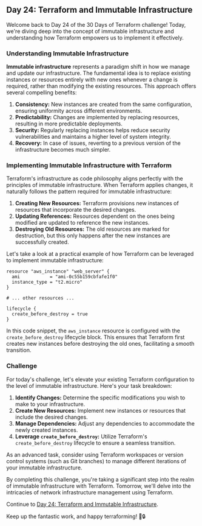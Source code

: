 ## Day 24: Terraform and Immutable Infrastructure

Welcome back to Day 24 of the 30 Days of Terraform challenge! Today, we're diving deep into the concept of immutable infrastructure and understanding how Terraform empowers us to implement it effectively.

### Understanding Immutable Infrastructure

**Immutable infrastructure** represents a paradigm shift in how we manage and update our infrastructure. The fundamental idea is to replace existing instances or resources entirely with new ones whenever a change is required, rather than modifying the existing resources. This approach offers several compelling benefits:

1. **Consistency:** New instances are created from the same configuration, ensuring uniformity across different environments.
2. **Predictability:** Changes are implemented by replacing resources, resulting in more predictable deployments.
3. **Security:** Regularly replacing instances helps reduce security vulnerabilities and maintains a higher level of system integrity.
4. **Recovery:** In case of issues, reverting to a previous version of the infrastructure becomes much simpler.

### Implementing Immutable Infrastructure with Terraform

Terraform's infrastructure as code philosophy aligns perfectly with the principles of immutable infrastructure. When Terraform applies changes, it naturally follows the pattern required for immutable infrastructure:

1. **Creating New Resources:** Terraform provisions new instances of resources that incorporate the desired changes.
2. **Updating References:** Resources dependent on the ones being modified are updated to reference the new instances.
3. **Destroying Old Resources:** The old resources are marked for destruction, but this only happens after the new instances are successfully created.

Let's take a look at a practical example of how Terraform can be leveraged to implement immutable infrastructure:

```hcl
resource "aws_instance" "web_server" {
  ami           = "ami-0c55b159cbfafe1f0"
  instance_type = "t2.micro"
}

# ... other resources ...

lifecycle {
  create_before_destroy = true
}
```

In this code snippet, the `aws_instance` resource is configured with the `create_before_destroy` lifecycle block. This ensures that Terraform first creates new instances before destroying the old ones, facilitating a smooth transition.

### Challenge

For today's challenge, let's elevate your existing Terraform configuration to the level of immutable infrastructure. Here's your task breakdown:

1. **Identify Changes:** Determine the specific modifications you wish to make to your infrastructure.
2. **Create New Resources:** Implement new instances or resources that include the desired changes.
3. **Manage Dependencies:** Adjust any dependencies to accommodate the newly created instances.
4. **Leverage `create_before_destroy`:** Utilize Terraform's `create_before_destroy` lifecycle to ensure a seamless transition.

As an advanced task, consider using Terraform workspaces or version control systems (such as Git branches) to manage different iterations of your immutable infrastructure.

By completing this challenge, you're taking a significant step into the realm of immutable infrastructure with Terraform. Tomorrow, we'll delve into the intricacies of network infrastructure management using Terraform.

Continue to [Day 24: Terraform and Immutable Infrastructure](../25_Day_Network_Infrastructure/25_day_network_infrastructure.md).


Keep up the fantastic work, and happy terraforming! 🚀🔒
